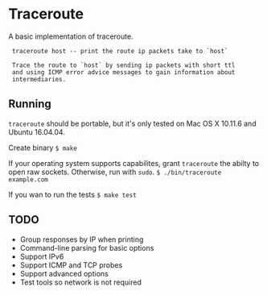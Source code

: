 # Traceroute

A basic implementation of traceroute.

```
 traceroute host -- print the route ip packets take to `host`

 Trace the route to `host` by sending ip packets with short ttl
 and using ICMP error advice messages to gain information about
 intermediaries.
```

## Running
`traceroute` should be portable, but it's only tested on Mac OS X 10.11.6 and Ubuntu 16.04.04.

Create binary
`$ make`

If your operating system supports capabilites, grant `traceroute` the abilty to open raw sockets. Otherwise, run with `sudo`.
`$ ./bin/traceroute example.com`

If you wan to run the tests
`$ make test`


## TODO
- Group responses by IP when printing
- Command-line parsing for basic options
- Support IPv6
- Support ICMP and TCP probes
- Support advanced options
- Test tools so network is not required

